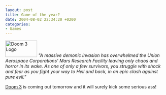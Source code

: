 ```yaml
---
layout: post
title: Game of the year?
date: 2004-08-02 22:34:20 +0200
categories:
- Games
---
```

<img src="http://www.rusiczki.net/blog/blogpics/doom_3.jpg" width="100" height="52" border="0" class="postimage" alt="Doom 3 Logo" /> <i>"A massive demonic invasion has overwhelmed the Union Aerospace Corporations&rsquo; Mars Research Facility leaving only chaos and horror in its wake. As one of only a few survivors, you struggle with shock and fear as you fight your way to Hell and back, in an epic clash against pure evil."</i>

<a href="http://www.doom3.com">Doom 3</a> is coming out tomorrow and it will surely kick some serious ass!
